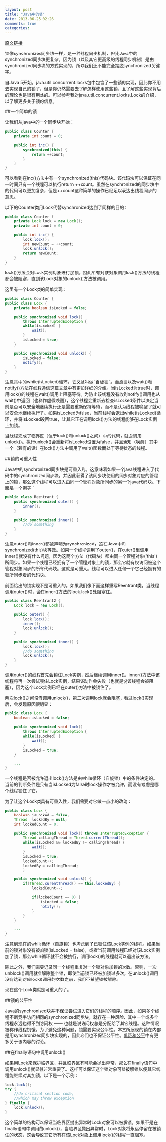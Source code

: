 ```yaml
---
layout: post
title: "Java中的锁"
date: 2013-06-25 02:26
comments: true
categories: 
---
```


[原文链接](http://tutorials.jenkov.com/java-concurrency/locks.html)

锁像synchronized同步块一样，是一种线程同步机制，但比Java中的synchronized同步块更复杂。因为锁（以及其它更高级的线程同步机制）是由synchronized同步块的方式实现的，所以我们还不能完全摆脱synchronized关键字。

自Java 5开始，java.util.concurrent.locks包中包含了一些锁的实现，因此你不用去实现自己的锁了。但是你仍然需要去了解怎样使用这些锁，且了解这些实现背后的理论也是很有用处的。可以参考我对java.util.concurrent.locks.Lock的介绍，以了解更多关于锁的信息。

<!--more-->
##一个简单的锁

让我们从java中的一个同步块开始：

``` java
public class Counter {
	private int count = 0;

	public int inc() {
		synchronized(this) {
			return ++count;
		}
	}
}
```

可以看到在inc()方法中有一个synchronized(this)代码块。该代码块可以保证在同一时间只有一个线程可以执行return ++count。虽然在synchronized的同步块中的代码可以更加复杂，但是++count这种简单的操作已经足以表达出线程同步的意思。

以下的Counter类用Lock代替synchronized达到了同样的目的：

``` java
public class Counter {
	private Lock lock = new Lock();
	private int count = 0;

	public int inc() {
		lock.lock();
		int newCount = ++count;
		lock.unlock();
		return newCount;
	}
}
```
	
lock()方法会对Lock实例对象进行加锁，因此所有对该对象调用lock()方法的线程都会被阻塞，直到该Lock对象的unlock()方法被调用。

这里有一个Lock类的简单实现：

``` java
public class Counter {
public class Lock {
	private boolean isLocked = false;

	public synchronized void lock()
		throws InterruptedException {
		while(isLocked) {
			wait();
		}
		isLocked = true;
	}

	public synchronized void unlock() {
		isLocked = false;
		notify();
	}
}
```
	
注意其中的while(isLocked)循环，它又被叫做“自旋锁”。自旋锁以及wait()和notify()方法在线程通信这篇文章中有更加详细的介绍。当isLocked为true时，调用lock()的线程在wait()调用上阻塞等待。为防止该线程没有收到notify()调用也从wait()中返回（也称作虚假唤醒），这个线程会重新去检查isLocked条件以决定当前是否可以安全地继续执行还是需要重新保持等待，而不是认为线程被唤醒了就可以安全地继续执行了。如果isLocked为false，当前线程会退出while(isLocked)循环，并将isLocked设回true，让其它正在调用lock()方法的线程能够在Lock实例上加锁。

当线程完成了临界区（位于lock()和unlock()之间）中的代码，就会调用unlock()。执行unlock()会重新将isLocked设置为false，并且通知（唤醒）其中一个（若有的话）在lock()方法中调用了wait()函数而处于等待状态的线程。

##锁的可重入性

Java中的synchronized同步块是可重入的。这意味着如果一个java线程进入了代码中的synchronized同步块，并因此获得了该同步块使用的同步对象对应的管程上的锁，那么这个线程可以进入由同一个管程对象所同步的另一个java代码块。下面是一个例子：

``` java
public class Reentrant {
	public synchronized outer() {
		inner();
	}

	public synchronized inner() {
		//do something
	}
}
```
	
注意outer()和inner()都被声明为synchronized，这在Java中和synchronized(this)块等效。如果一个线程调用了outer()，在outer()里调用inner()就没有什么问题，因为这两个方法（代码块）都由同一个管程对象('this')所同步。如果一个线程已经拥有了一个管程对象上的锁，那么它就有权访问被这个管程对象同步的所有代码块。这就是可重入。线程可以进入任何一个它已经拥有的锁所同步着的代码块。

前面给出的锁实现不是可重入的。如果我们像下面这样重写Reentrant类，当线程调用outer()时，会在inner()方法的lock.lock()处阻塞住。

``` java
public class Reentrant2 {
	Lock lock = new Lock();

	public outer() {
		lock.lock();
		inner();
		lock.unlock();
	}

	public synchronized inner() {
		lock.lock();
		//do something
		lock.unlock();
	}
}
```
	
调用outer()的线程首先会锁住Lock实例，然后继续调用inner()。inner()方法中该线程将再一次尝试锁住Lock实例，结果该动作会失败（也就是说该线程会被阻塞），因为这个Lock实例已经在outer()方法中被锁住了。

两次lock()之间没有调用unlock()，第二次调用lock就会阻塞，看过lock()实现后，会发现原因很明显：

``` java
public class Lock {
	boolean isLocked = false;

	public synchronized void lock()
		throws InterruptedException {
		while(isLocked) {
			wait();
		}
		isLocked = true;
	}

	...
}
```
	
一个线程是否被允许退出lock()方法是由while循环（自旋锁）中的条件决定的。当前的判断条件是只有当isLocked为false时lock操作才被允许，而没有考虑是哪个线程锁住了它。

为了让这个Lock类具有可重入性，我们需要对它做一点小的改动：

``` java
public class Lock {
	boolean isLocked = false;
	Thread  lockedBy = null;
	int lockedCount = 0;

	public synchronized void lock() throws InterruptedException {
		Thread callingThread = Thread.currentThread();
		while(isLocked && lockedBy != callingThread) {
			wait();
		}
		isLocked = true;
		lockedCount++;
		lockedBy = callingThread;
        }

	public synchronized void unlock() {
		if(Thread.curentThread() == this.lockedBy) {
			lockedCount--;

			if(lockedCount == 0) {
				isLocked = false;
				notify();
			}
		}
	}

	...
}
```

注意到现在的while循环（自旋锁）也考虑到了已锁住该Lock实例的线程。如果当前的锁对象没有被加锁(isLocked = false)，或者当前调用线程已经对该Lock实例加了锁，那么while循环就不会被执行，调用lock()的线程就可以退出该方法。

除此之外，我们需要记录同一个线程重复对一个锁对象加锁的次数。否则，一次unblock()调用就会解除整个锁，即使当前锁已经被加锁过多次。在unlock()调用没有达到对应lock()调用的次数之前，我们不希望锁被解除。

现在这个Lock类就是可重入的了。

##锁的公平性

Java的synchronized块并不保证尝试进入它们的线程的顺序。因此，如果多个线程不断竞争访问相同的synchronized同步块，就存在一种风险，其中一个或多个线程永远也得不到访问权 —— 也就是说访问权总是分配给了其它线程。这种情况被称作线程饥饿。为了避免这种问题，锁需要实现公平性。本文所展现的锁在内部是用synchronized同步块实现的，因此它们也不保证公平性。[饥饿和公平](http://tutorials.jenkov.com/java-concurrency/starvation-and-fairness.html)中有更多关于该内容的讨论。

##在finally语句中调用unlock()

如果用Lock来保护临界区，并且临界区有可能会抛出异常，那么在finally语句中调用unlock()就显得非常重要了。这样可以保证这个锁对象可以被解锁以便其它线程能继续对其加锁。以下是一个示例：

``` java
lock.lock();
try {
	//do critical section code,
	//which may throw exception
} finally {
	lock.unlock();
}
```
	
这个简单的结构可以保证当临界区抛出异常时Lock对象可以被解锁。如果不是在finally语句中调用的unlock()，当临界区抛出异常时，Lock对象将永远停留在被锁住的状态，这会导致其它所有在该Lock对象上调用lock()的线程一直阻塞。